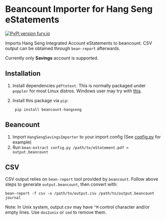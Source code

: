 # Beancount Importer for Hang Seng eStatements

[![PyPI version fury.io](https://badge.fury.io/py/beancount-hangseng.avg)](https://pypi.python.org/pypi/beancount-hangseng/)

Imports Hang Seng Integrated Account eStatements to beancount. CSV output can be
obtained through `bean-report` afterwards.

Currently only **Savings** account is supported.

## Installation

1. Install dependencies `pdftotext`. This is normally packaged under `poppler`
   for most Linux distros. Windows user may try with
   [this](https://github.com/jalan/pdftotext/issues/16#issuecomment-399963100).

2. Install this package via `pip`:

        pip install beancount-hangseng

## Beancount

1.  Import `HangSengSavingsImporter` to your import config (See
    [config.py](https://github.com/yiufung/beancount-hangseng/blob/master/config.py)
    for example)
2.  Run `bean-extract config.py /path/to/eStatement.pdf > output.beancount`

## CSV

CSV output relies on `bean-report` tool provided by `beancount`. Follow above
steps to generate `output.beancount`, then convert with:

    bean-report -f csv -o /path/to/output.csv /path/to/output.beancount journal

Note: In Unix system, output csv may have `^M` control character and/or empty
lines. Use `dos2unix` or `sed` to remove them.

